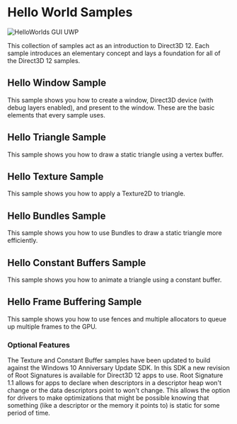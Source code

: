 # Hello World Samples
![HelloWorlds GUI UWP](src/D3DHelloWorlds.png)

This collection of samples act as an introduction to Direct3D 12. Each sample introduces an elementary concept and lays a foundation for all of the Direct3D 12 samples.
## Hello Window Sample
This sample shows you how to create a window, Direct3D device (with debug layers enabled), and present to the window. These are the basic elements that every sample uses.
## Hello Triangle Sample
This sample shows you how to draw a static triangle using a vertex buffer.
## Hello Texture Sample
This sample shows you how to apply a Texture2D to triangle.
## Hello Bundles Sample
This sample shows you how to use Bundles to draw a static triangle more efficiently.
## Hello Constant Buffers Sample
This sample shows you how to animate a triangle using a constant buffer.
## Hello Frame Buffering Sample
This sample shows you how to use fences and multiple allocators to queue up multiple frames to the GPU.

### Optional Features
The Texture and Constant Buffer samples have been updated to build against the Windows 10 Anniversary Update SDK. In this SDK a new revision of Root Signatures is available for Direct3D 12 apps to use. Root Signature 1.1 allows for apps to declare when descriptors in a descriptor heap won't change or the data descriptors point to won't change.  This allows the option for drivers to make optimizations that might be possible knowing that something (like a descriptor or the memory it points to) is static for some period of time.